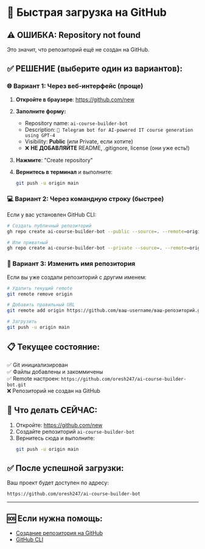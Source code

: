 # 🚀 Быстрая загрузка на GitHub

## ⚠️ ОШИБКА: Repository not found

Это значит, что репозиторий ещё не создан на GitHub.

## ✅ РЕШЕНИЕ (выберите один из вариантов):

### 🌐 Вариант 1: Через веб-интерфейс (проще)

1. **Откройте в браузере**: https://github.com/new

2. **Заполните форму:**
   - Repository name: `ai-course-builder-bot`
   - Description: `🤖 Telegram bot for AI-powered IT course generation using GPT-4`
   - Visibility: **Public** (или Private, если хотите)
   - ❌ **НЕ ДОБАВЛЯЙТЕ** README, .gitignore, license (они уже есть!)

3. **Нажмите**: "Create repository"

4. **Вернитесь в терминал** и выполните:
   ```bash
   git push -u origin main
   ```

### 💻 Вариант 2: Через командную строку (быстрее)

Если у вас установлен GitHub CLI:

```bash
# Создать публичный репозиторий
gh repo create ai-course-builder-bot --public --source=. --remote=origin --push

# Или приватный
gh repo create ai-course-builder-bot --private --source=. --remote=origin --push
```

### 🔧 Вариант 3: Изменить имя репозитория

Если вы уже создали репозиторий с другим именем:

```bash
# Удалить текущий remote
git remote remove origin

# Добавить правильный URL
git remote add origin https://github.com/ваш-username/ваш-репозиторий.git

# Загрузить
git push -u origin main
```

## 📋 Текущее состояние:

✅ Git инициализирован  
✅ Файлы добавлены и закоммичены  
✅ Remote настроен: `https://github.com/oresh247/ai-course-builder-bot.git`  
❌ Репозиторий не создан на GitHub

## 🎯 Что делать СЕЙЧАС:

1. Откройте: https://github.com/new
2. Создайте репозиторий `ai-course-builder-bot`
3. Вернитесь сюда и выполните:
   ```bash
   git push -u origin main
   ```

## ✅ После успешной загрузки:

Ваш проект будет доступен по адресу:
```
https://github.com/oresh247/ai-course-builder-bot
```

---

## 🆘 Если нужна помощь:

- [Создание репозитория на GitHub](https://docs.github.com/ru/get-started/quickstart/create-a-repo)
- [GitHub CLI](https://cli.github.com/)

